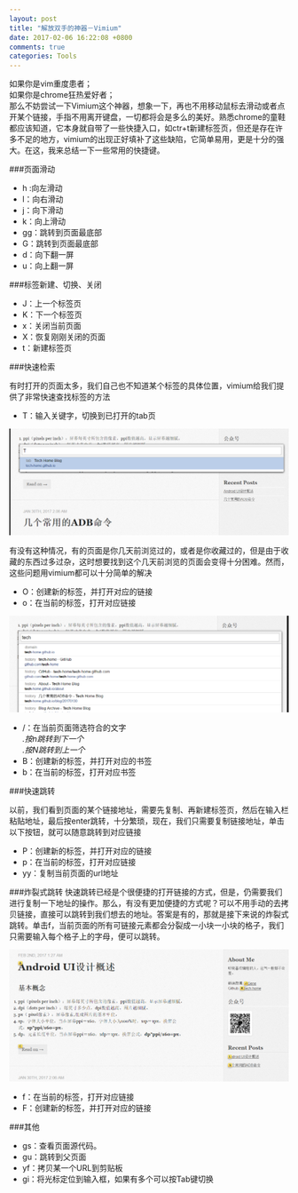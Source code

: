 ```yaml
---
layout: post
title: "解放双手的神器－Vimium"
date: 2017-02-06 16:22:08 +0800
comments: true
categories: Tools
---
```

如果你是vim重度患者；   
如果你是chrome狂热爱好者；   
那么不妨尝试一下Vimium这个神器，想象一下，再也不用移动鼠标去滑动或者点开某个链接，手指不用离开键盘，一切都将会是多么的美好。熟悉chrome的童鞋都应该知道，它本身就自带了一些快捷入口，如ctr+t新建标签页，但还是存在许多不足的地方，vimium的出现正好填补了这些缺陷，它简单易用，更是十分的强大。在这，我来总结一下一些常用的快捷键。
<!--more-->
###页面滑动   
- h :向左滑动
- l：向右滑动
- j：向下滑动
- k：向上滑动
- gg：跳转到页面最底部
- G：跳转到页面最底部
- d：向下翻一屏
- u：向上翻一屏

###标签新建、切换、关闭
- J：上一个标签页
- K：下一个标签页   
- x：关闭当前页面 
- X：恢复刚刚关闭的页面
- t：新建标签页


###快速检索

有时打开的页面太多，我们自己也不知道某个标签的具体位置，vimium给我们提供了非常快速查找标签的方法

- T：输入关键字，切换到已打开的tab页   

![设备ppi](../../images/t.png)   

有没有这种情况，有的页面是你几天前浏览过的，或者是你收藏过的，但是由于收藏的东西过多过杂，这时想要找到这个几天前浏览的页面会变得十分困难。然而，这些问题用vimium都可以十分简单的解决

- O：创建新的标签，并打开对应的链接
- o：在当前的标签，打开对应链接   

![设备ppi](../../images/o.png)   

- /：在当前页面筛选符合的文字   
  *.按n跳转到下一个   
   .按N跳转到上一个*
- B：创建新的标签，并打开对应的书签
- b：在当前的标签，打开对应书签





###快速跳转

以前，我们看到页面的某个链接地址，需要先复制、再新建标签页，然后在输入栏粘贴地址，最后按enter跳转，十分繁琐，现在，我们只需要复制链接地址，单击以下按钮，就可以随意跳转到对应链接

- P：创建新的标签，并打开对应的链接
- p：在当前的标签，打开对应链接
- yy：复制当前页面的url地址

###炸裂式跳转
快速跳转已经是个很便捷的打开链接的方式，但是，仍需要我们进行复制一下地址的操作。那么，有没有更加便捷的方式呢？可以不用手动的去拷贝链接，直接可以跳转到我们想去的地址。答案是有的，那就是接下来说的炸裂式跳转。单击f，当前页面的所有可链接元素都会分裂成一小块一小块的格子，我们只需要输入每个格子上的字母，便可以跳转。  

![设备ppi](../../images/f.png)   
 
- f：在当前的标签，打开对应链接  
- F：创建新的标签，并打开对应的链接

###其他
- gs：查看页面源代码。   
- gu：跳转到父页面   
- yf：拷贝某一个URL到剪贴板   
- gi：将光标定位到输入框，如果有多个可以按Tab键切换

